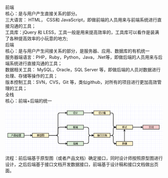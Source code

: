 前端  
核心：是与用户产生直接关系的部分。  
三大语言： HTML， CSS和 JavaScript，即做前端的人员用来与前端系统进行直接沟通的工具；  
工具库：jQuery 和 LESS，工具一般是用来提高效率的，工具库可以看作是装满了各种提高效率的小玩意的地方;  
后端  
核心：是与用户产生间接关系的部分，是服务器、应用、数据库的有机统一  
服务器端语言：PHP，Ruby，Python，Java，.Net等，即做后端的人员用来与后端系统进行直接沟通的工具；  
数据相关工具： MySQL，Oracle，SQL Server 等，即做后端的人员对数据进行处理、存储等操作的工具；  
版本控制工具：SVN，CVS，Git 等，类似github，对所有的项目进行更加高效管理的工具；  
全栈  
核心：前端+后端的统一  
![前端开发和其他工种的协同@王德福（知乎用户）](https://github.com/linyang23/hello-world/blob/master/images/8919b301a6a9738a16a6d49df12e5ba4_hd.png)  
流程：前后端基于原型图（或者产品文档）确定接口，同时设计师按照原型图进行设计，之后后端基于接口文档开发数据接口，前端基于设计稿和接口文档做出页面。
